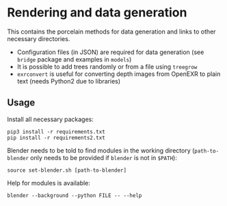 # Rendering and data generation

This contains the porcelain methods for data generation and links to
other necessary directories.

- Configuration files (in JSON) are required for data generation (see
  `bridge` package and examples in `models`)
- It is possible to add trees randomly or from a file using `treegrow`
- `exrconvert` is useful for converting depth images from OpenEXR to
  plain text (needs Python2 due to libraries)

## Usage

Install all necessary packages:

```
pip3 install -r requirements.txt
pip install -r requirements2.txt
```

Blender needs to be told to find modules in the working directory
(`path-to-blender` only needs to be provided if `blender` is not in
`$PATH`):

```
source set-blender.sh [path-to-blender]
```

Help for modules is available:

```
blender --background --python FILE -- --help
```
